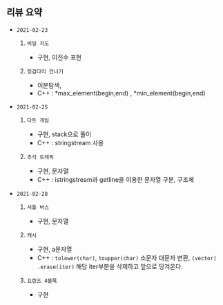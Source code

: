 ## 리뷰 요약

- `2021-02-23`
  1. `비밀 지도`
      - 구현, 이진수 표현<br>
      
  2. `징검다리 건너기`
     - 이분탐색,
      - C++ : *max_element(begin,end) , *min_element(begin,end)<br>    

- `2021-02-25`
  1. `다트 게임`
      - 구현, stack으로 풀이
      - C++ : stringstream 사용<br>
      
  2. `추석 트래픽`
      - 구현, 문자열
      - C++ : istringstream과 getline을 이용한 문자열 구분, 구조체<br>

- `2021-02-28`
  1. `셔틀 버스`
     - 구현, 문자열<br>
     
  2. `캐시`
     - 구현, a문자열
     - C++ : `tolower(char)`, `toupper(char)` 소문자 대문자 변환, `(vector) .erase(iter)` 해당 iter부분을 삭제하고 앞으로 당겨온다. <br>
     
  3. `프렌즈 4블록`
     - 구현
